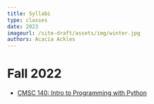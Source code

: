 ```yaml
---
title: Syllabi
type: classes
date: 2023
imageurl: /site-draft/assets/img/winter.jpg
authors: Acacia Ackles
---
```


# Fall 2022

- [CMSC 140: Intro to Programming with Python](https://alackles.github.io/CMSC-140-FS-22/syllabus/)